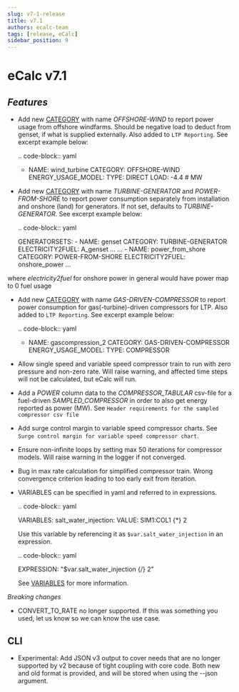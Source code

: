 ```yaml
---
slug: v7-1-release
title: v7.1
authors: ecalc-team
tags: [release, eCalc]
sidebar_position: 9
---
```


# eCalc v7.1


## *Features*

* Add new [CATEGORY](../about/references/keywords/CATEGORY) with name *OFFSHORE-WIND* to report power usage from offshore windfarms. Should be negative load to deduct from genset, if what is supplied externally. Also added to `LTP Reporting`. See excerpt example below:

  .. code-block:: yaml

    - NAME: wind_turbine
      CATEGORY: OFFSHORE-WIND
      ENERGY_USAGE_MODEL:
        TYPE: DIRECT
        LOAD: -4.4 # MW

* Add new [CATEGORY](../about/references/keywords/CATEGORY) with name *TURBINE-GENERATOR* and *POWER-FROM-SHORE* to report power consumption separately from installation and onshore (land) for generators. If not set,
  defaults to *TURBINE-GENERATOR*. See excerpt example below:

  .. code-block:: yaml

    GENERATORSETS:
      - NAME: genset
        CATEGORY: TURBINE-GENERATOR
        ELECTRICITY2FUEL: A_genset
        ...
        ...
      - NAME: power_from_shore
        CATEGORY: POWER-FROM-SHORE
        ELECTRICITY2FUEL: onshore_power
        ...

where *electricity2fuel* for onshore power in general would have power map to 0 fuel usage

* Add new [CATEGORY](../about/references/keywords/CATEGORY) with name *GAS-DRIVEN-COMPRESSOR* to report power consumption for gas(-turbine)-driven compressors for LTP. Also added to `LTP Reporting`. See excerpt example below:

  .. code-block:: yaml

    - NAME: gascompression_2
      CATEGORY: GAS-DRIVEN-COMPRESSOR
      ENERGY_USAGE_MODEL:
        TYPE: COMPRESSOR

* Allow single speed and variable speed compressor train to run with zero pressure and non-zero rate. Will raise warning, and affected time steps will not be calculated, but eCalc will run.
* Add a *POWER* column data to the *COMPRESSOR_TABULAR* csv-file for a fuel-driven *SAMPLED_COMPRESSOR* in order to also get energy reported as power (MW). See `Header requirements for the sampled compressor csv file`
* Add surge control margin to variable speed compressor charts. See `Surge control margin for variable speed compressor chart`.
* Ensure non-infinite loops by setting max 50 iterations for compressor models. Will raise warning in the logger if not converged.
* Bug in max rate calculation for simplified compressor train. Wrong convergence criterion leading to too early exit from iteration.
* VARIABLES can be specified in yaml and referred to in expressions.

  .. code-block:: yaml

    VARIABLES:
      salt_water_injection:
        VALUE: SIM1:COL1 {*} 2

  Use this variable by referencing it as `$var.salt_water_injection` in an
  expression.

  .. code-block:: yaml

    EXPRESSION: "$var.salt_water_injection {/} 2"

  See [VARIABLES](../about/references/keywords/VARIABLES) for more information.

*Breaking changes*

* CONVERT_TO_RATE no longer supported. If this was something you used, let us know so we can know the use case.

## CLI

* Experimental: Add JSON v3 output to cover needs that are no longer supported by v2 because of tight coupling with core code. Both new and old format is provided, and will be stored when using the --json argument.
